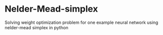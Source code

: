 # Nelder-Mead-simplex
Solving weight optimization problem for one example neural network using nelder-mead simplex in python
